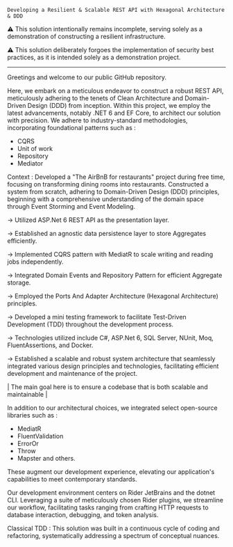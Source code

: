     Developing a Resilient & Scalable REST API with Hexagonal Architecture & DDD

:warning: This solution intentionally remains incomplete, serving solely as a demonstration of constructing a resilient infrastructure.

⚠️ This solution deliberately forgoes the implementation of security best practices, as it is intended solely as a demonstration project.

------------------------------------------------------------------------------------------------------------------------------

Greetings and welcome to our public GitHub repository. 

Here, we embark on a meticulous endeavor to construct a robust REST API, meticulously adhering to the tenets of Clean Architecture and Domain-Driven Design (DDD) from inception.
Within this project, we employ the latest advancements, notably .NET 6 and EF Core, to architect our solution with precision. 
We adhere to industry-standard methodologies, incorporating foundational patterns such as :
- CQRS
- Unit of work
- Repository
- Mediator

Context : Developed a "The AirBnB for restaurants" project during free time, focusing on transforming dining rooms into restaurants.
Constructed a system from scratch, adhering to Domain-Driven Design (DDD) principles, beginning with a comprehensive understanding of the domain space through Event Storming and Event Modeling.

-> Utilized ASP.Net 6 REST API as the presentation layer.

-> Established an agnostic data persistence layer to store Aggregates efficiently.

-> Implemented CQRS pattern with MediatR to scale writing and reading jobs independently.

-> Integrated Domain Events and Repository Pattern for efficient Aggregate storage.

-> Employed the Ports And Adapter Architecture (Hexagonal Architecture) principles.

-> Developed a mini testing framework to facilitate Test-Driven Development (TDD) throughout the development process.

-> Technologies utilized include C#, ASP.Net 6, SQL Server, NUnit, Moq, FluentAssertions, and Docker.

-> Established a scalable and robust system architecture that seamlessly integrated various design principles and technologies, facilitating efficient development and maintenance of the project.


| The main goal here is to ensure a codebase that is both scalable and maintainable |

In addition to our architectural choices, we integrated select open-source libraries such as : 
- MediatR
- FluentValidation
- ErrorOr
- Throw
- Mapster and others.

These augment our development experience, elevating our application's capabilities to meet contemporary standards.

Our development environment centers on Rider JetBrains and the dotnet CLI.
Leveraging a suite of meticulously chosen Rider plugins, we streamline our workflow, facilitating tasks ranging from crafting HTTP requests to database interaction, debugging, and token analysis.

Classical TDD : This solution was built in a continuous cycle of coding and refactoring, systematically addressing a spectrum of conceptual nuances. 


  
